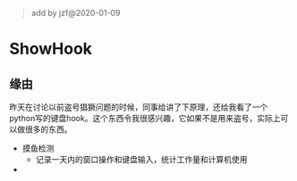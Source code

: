 >add by jzf@2020-01-09

# ShowHook
## 缘由

昨天在讨论以前盗号猖獗问题的时候，同事给讲了下原理，还给我看了一个python写的键盘hook。这个东西令我很感兴趣，它如果不是用来盗号，实际上可以做很多的东西。

* 摸鱼检测
    * 记录一天内的窗口操作和键盘输入，统计工作量和计算机使用
* 